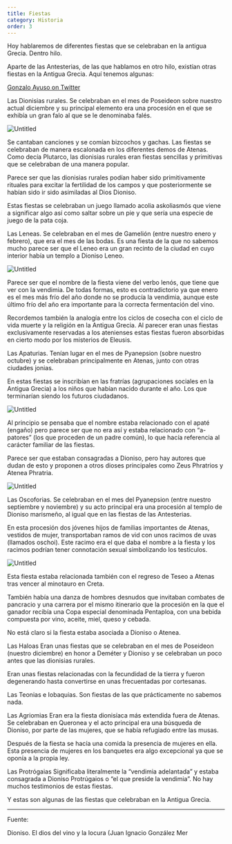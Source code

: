 ```yaml
---
title: Fiestas
category: Historia
order: 3
---
```


Hoy hablaremos de diferentes fiestas que se celebraban en la antigua Grecia. Dentro hilo.

Aparte de las Antesterias, de las que hablamos en otro hilo, existían otras fiestas en la Antigua Grecia. Aquí tenemos algunas:

[Gonzalo Ayuso on Twitter](https://twitter.com/gonzalo123/status/1601947910610235393)

Las Dionisias rurales.
Se celebraban en el mes de Poseideon sobre nuestro actual diciembre y su principal elemento era una procesión en el que se exhibía un gran falo al que se le denominaba falés. 

![Untitled]({{site.baseurl}}/images/Fiestas%20c8cb32fd42fc40d19c33007f81300735/Untitled.png)

Se cantaban canciones y se comían bizcochos y gachas. Las fiestas se celebraban de manera escalonada en los diferentes demos de Atenas. Como decía Plutarco, las dionisias rurales eran fiestas sencillas y primitivas que se celebraban de una manera popular. 

Parece ser que las dionisias rurales podían haber sido primitivamente rituales para excitar la fertilidad de los campos y que posteriormente se habían sido ir sido asimiladas al Dios Dioniso.

Estas fiestas se celebraban un juego llamado acolia askoliasmós que viene a significar algo así como saltar sobre un pie y que sería una especie de juego de la pata coja.

Las Leneas.
Se celebraban en el mes de Gamelión (entre nuestro enero y febrero), que era el mes de las bodas. Es una fiesta de la que no sabemos mucho parece ser que el Leneo era un gran recinto de la ciudad en cuyo interior había un templo a Dioniso Leneo. 

![Untitled]({{site.baseurl}}/images/Fiestas%20c8cb32fd42fc40d19c33007f81300735/Untitled%201.png)

Parece ser que el nombre de la fiesta viene del verbo lenós, que tiene que ver con la vendimia. De todas formas, esto es contradictorio ya que enero es el mes más frío del año donde no se producía la vendimia, aunque este último frío del año era importante para la correcta fermentación del vino.

Recordemos también la analogía entre los ciclos de cosecha con el ciclo de vida muerte y la religión en la Antigua Grecia. Al parecer eran unas fiestas exclusivamente reservadas a los atenienses estas fiestas fueron absorbidas en cierto modo por los misterios de Eleusis.

Las Apaturias.
Tenían lugar en el mes de Pyanepsion (sobre nuestro octubre) y se celebraban principalmente en Atenas, junto con otras ciudades jonias. 

En estas fiestas se inscribían en las fratrías (agrupaciones sociales en la Antigua Grecia) a los niños que habían nacido durante el año. Los que terminarían siendo los futuros ciudadanos.

![Untitled]({{site.baseurl}}/images/Fiestas%20c8cb32fd42fc40d19c33007f81300735/Untitled%202.png)

Al principio se pensaba que el nombre estaba relacionado con el apaté (engaño) pero parece ser que no era así y estaba relacionado con “a-patores” (los que proceden de un padre común), lo que hacía referencia al carácter familiar de las fiestas. 

Parece ser que estaban consagradas a Dioniso, pero hay autores que dudan de esto y proponen a otros dioses principales como Zeus Phratrios y Atenea Phratria.

![Untitled]({{site.baseurl}}/images/Fiestas%20c8cb32fd42fc40d19c33007f81300735/Untitled%203.png)

Las Oscoforias.
Se celebraban en el mes del Pyanepsion  (entre nuestro septiembre y noviembre) y su acto principal era una procesión al templo de Dioniso marismeño, al igual que en las fiestas de las Antesterias.

En esta procesión dos jóvenes hijos de familias importantes de Atenas, vestidos de mujer, transportaban ramos de vid con unos racimos de uvas (llamados oschoi). Este racimo era el que daba el nombre a la fiesta y los racimos podrían tener connotación sexual simbolizando los testículos.

![Untitled]({{site.baseurl}}/images/Fiestas%20c8cb32fd42fc40d19c33007f81300735/Untitled%204.png)

Esta fiesta estaba relacionada también con el regreso de Teseo a Atenas tras vencer al minotauro en Creta. 

También había una danza de hombres desnudos que invitaban combates de pancracio y una carrera por el mismo itinerario que la procesión en la que el ganador recibía una Copa especial denominada Pentaploa, con una bebida compuesta por vino, aceite, miel, queso y cebada. 

No está claro si la fiesta estaba asociada a Dioniso o Atenea.

Las Haloas
Eran unas fiestas que se celebraban en el mes de Poseideon  (nuestro diciembre) en honor a Deméter y Dioniso y se celebraban un poco antes que las dionisias rurales. 

Eran unas fiestas relacionadas con la fecundidad de la tierra y fueron degenerando hasta convertirse en unas frecuentadas por cortesanas.

Las Teonias e Iobaquias.
Son fiestas de las que prácticamente no sabemos nada.

Las Agriomias
Eran era la fiesta dionisíaca más extendida fuera de Atenas. Se celebraban en Queronea y el acto principal era una búsqueda de Dioniso, por parte de las mujeres, que se había refugiado entre las musas. 

Después de la fiesta se hacía una comida la presencia de mujeres en ella. Esta presencia de mujeres en los banquetes era algo excepcional ya que se oponía a la propia ley.

Las Protrógaias
Significaba literalmente la “vendimia adelantada” y estaba consagrada a Dioniso Protrúgaios o “el que preside la vendimia”. No hay muchos testimonios de estas fiestas.

Y estas son algunas de las fiestas que celebraban en la Antigua Grecia.

---

Fuente:

Dioniso. El dios del vino y la locura (Juan Ignacio González Mer